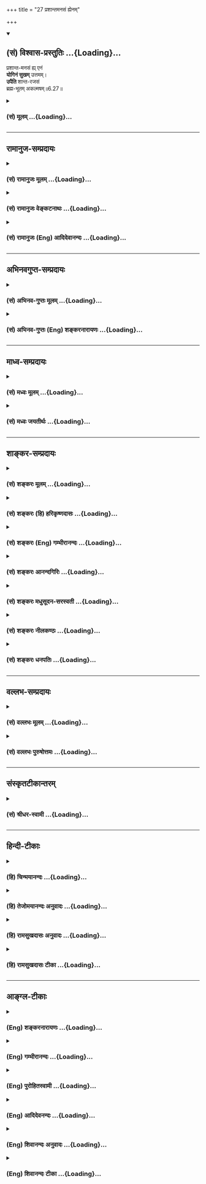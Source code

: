 +++
title = "27 प्रशान्तमनसं ह्येनम्"

+++
<div class="js_include" newlevelforh1="2" title="(सं) विश्वास-प्रस्तुतिः" unfilled url="/mahAbhAratam/vyAsaH/shlokashaH/06-bhIShma-parva/03-bhagavad-gItA-parva/saMskRtam/vishvAsa-prastutiH/06_Atma-saMyama-yogaH_a/27_prashAntamanasaM_.md">
<details open><summary><h2>(सं) विश्वास-प्रस्तुतिः ...{Loading}...</h2></summary>

प्रशान्त-मनसं ह्य् एनं  
**योगिनं सुखम्** उत्तमम्।  
**उपैति** शान्त-रजसं  
ब्रह्म-भूतम् अकल्मषम्॥6.27॥
</details>
</div>
<div class="js_include collapsed" newlevelforh1="3" title="(सं) मूलम्" unfilled url="/mahAbhAratam/vyAsaH/shlokashaH/06-bhIShma-parva/03-bhagavad-gItA-parva/saMskRtam/mUlam/06_Atma-saMyama-yogaH_a/27_prashAntamanasaM_.md">
<details><summary><h3>(सं) मूलम् ...{Loading}...</h3></summary>

प्रशान्तमनसं ह्येनं योगिनं सुखमुत्तमम्।  
उपैति शान्तरजसं ब्रह्मभूतमकल्मषम्।।6.27।।
</details>
</div>


_________________
## रामानुज-सम्प्रदायः
<div class="js_include collapsed" newlevelforh1="3" title="(सं) रामानुजः मूलम्" unfilled url="/mahAbhAratam/vyAsaH/shlokashaH/06-bhIShma-parva/03-bhagavad-gItA-parva/saMskRtam/rAmAnujaH/mUlam/06_Atma-saMyama-yogaH_a/27_prashAntamanasaM_.md">
<details><summary><h3>(सं) रामानुजः मूलम् ...{Loading}...</h3></summary>

।।6.27।।**प्रशान्तमनसम्** आत्मनि निश्चलमनसम् आत्मन्यस्तमनसं तत एव हेतोः
दग्धाशेषकल्मषं तत एव **शान्तरजसं** विनष्टरजोगुणं तत एव **ब्रह्मभूतं**
स्वस्वरूपेणावस्थितम् **एनं योगिनम्** आत्मानुभवरूपम् **उत्तमं सुखम् उपैति
हि** इति हेतौ उत्तमसुखरूपम् उपैति इत्यर्थः।

</details>
</div>
<div class="js_include collapsed" newlevelforh1="3" title="(सं) रामानुजः वेङ्कटनाथः" unfilled url="/mahAbhAratam/vyAsaH/shlokashaH/06-bhIShma-parva/03-bhagavad-gItA-parva/saMskRtam/rAmAnujaH/venkaTanAthaH/06_Atma-saMyama-yogaH_a/27_prashAntamanasaM_.md">
<details><summary><h3>(सं) रामानुजः वेङ्कटनाथः ...{Loading}...</h3></summary>

  
  
।।6.27।। आत्मनि वशीकरणोपायः प्रागुक्तः अनन्तरं च तदेवाहप्रशान्तमनसं इति
श्लोकेन। तत्र विप्रकीर्णावस्थितानां पदानामन्वयक्रममर्थं च
दर्शयति। प्रशान्तमनसमित्यादिना। योगिनम् अकल्मषं शान्तरजसं शान्तमनसं
ब्रह्मभूतमेनम् इति हेतुकार्यभावेनान्वयक्रमः। स्वविषययोगस्य
स्वकल्मषनिवर्तकत्वं पञ्चगव्यप्राशनादेरिव परसङ्कल्पायत्तम्। ब्रह्मभूतमिति
देहात्मभ्रमादिप्रयुक्तक्लेशादिदशारूपाब्रह्मत्वव्यवच्छेदार्थम्। तदाह
स्वस्वरूपेणावस्थितमिति। अणोरपि हि जीवस्य स चानन्त्याय कल्पते श्वे.उ.5।9
इति श्रुतेर्धर्मतो बृहत्त्वमस्त्येव। उत्तमशब्देन वैषयिकसुखव्यवच्छेदो
विवक्षित इति व्यञ्जनायआत्मानुभवरूपमित्युक्तम्। ब्रह्मसंस्पर्शम्  
  

</details>
</div>
<div class="js_include collapsed" newlevelforh1="3" title="(सं) रामानुजः (Eng) आदिदेवानन्दः" unfilled url="/mahAbhAratam/vyAsaH/shlokashaH/06-bhIShma-parva/03-bhagavad-gItA-parva/saMskRtam/rAmAnujaH/english/AdidevAnandaH/06_Atma-saMyama-yogaH_a/27_prashAntamanasaM_.md">
<details><summary><h3>(सं) रामानुजः (Eng) आदिदेवानन्दः ...{Loading}...</h3></summary>

6.27 Supreme happiness, which is of the nature of experience of the self in its essential nature comes to this Yogin whose 'mind is at peace,'
i.e., whose mind does not swerve from the self, whose mind abides in the self; whose impurities are thery completely burnt away; whose Rajas is thery 'wholly annulled,' i.e., in whom the ality of Rajas is destroyed;
and who has thus become the Brahman, i.e., who remains steady in his essential nature as the Atman. 'Hi' (for) is added to indicate reason.
The meaning is this: 'On account of the nature of the self which has the form of supreme bliss.'

</details>
</div>


_________________
## अभिनवगुप्त-सम्प्रदायः
<div class="js_include collapsed" newlevelforh1="3" title="(सं) अभिनव-गुप्तः मूलम्" unfilled url="/mahAbhAratam/vyAsaH/shlokashaH/06-bhIShma-parva/03-bhagavad-gItA-parva/saMskRtam/abhinava-guptaH/mUlam/06_Atma-saMyama-yogaH_a/27_prashAntamanasaM_.md">
<details><summary><h3>(सं) अभिनव-गुप्तः मूलम् ...{Loading}...</h3></summary>

।।6.26 6.28।। न च विषयव्युपरममात्रमेव प्राप्यमित्युच्यते यत इत्यादि
अधिगच्छतीत्यन्तम्। यतो यतो मनो निवर्तते तन्निवर्तनसमनन्तरमेव आत्मनि
शमयेत्। अन्यथा अप्रतिष्ठं चित्तं पुनरपि विषयानेवावलम्बते। तत्र आत्मनि
शान्तचित्तं योगिनं कर्मभूतं सुखं कर्तृभूतम् उपैति। अनेनैव क्रमेण योगिनां
सुखेन ब्रह्मावाप्तिः न तु कष्टयोगादिनेति तात्पर्यम्।

</details>
</div>
<div class="js_include collapsed" newlevelforh1="3" title="(सं) अभिनव-गुप्तः (Eng) शङ्करनारायणः" unfilled url="/mahAbhAratam/vyAsaH/shlokashaH/06-bhIShma-parva/03-bhagavad-gItA-parva/saMskRtam/abhinava-guptaH/english/shankaranArAyaNaH/06_Atma-saMyama-yogaH_a/27_prashAntamanasaM_.md">
<details><summary><h3>(सं) अभिनव-गुप्तः (Eng) शङ्करनारायणः ...{Loading}...</h3></summary>

6.27 See Comment under 6.27

</details>
</div>


_________________
## माध्व-सम्प्रदायः
<div class="js_include collapsed" newlevelforh1="3" title="(सं) मध्वः मूलम्" unfilled url="/mahAbhAratam/vyAsaH/shlokashaH/06-bhIShma-parva/03-bhagavad-gItA-parva/saMskRtam/madhvaH/mUlam/06_Atma-saMyama-yogaH_a/27_prashAntamanasaM_.md">
<details><summary><h3>(सं) मध्वः मूलम् ...{Loading}...</h3></summary>

।।6.27।। Sri Madhvacharya did not comment on this sloka.

</details>
</div>
<div class="js_include collapsed" newlevelforh1="3" title="(सं) मध्वः जयतीर्थः" unfilled url="/mahAbhAratam/vyAsaH/shlokashaH/06-bhIShma-parva/03-bhagavad-gItA-parva/saMskRtam/madhvaH/jayatIrthaH/06_Atma-saMyama-yogaH_a/27_prashAntamanasaM_.md">
<details><summary><h3>(सं) मध्वः जयतीर्थः ...{Loading}...</h3></summary>

।।6.27।। Sri Jayatirtha did not comment on this sloka.

</details>
</div>


_________________
## शाङ्कर-सम्प्रदायः
<div class="js_include collapsed" newlevelforh1="3" title="(सं) शङ्करः मूलम्" unfilled url="/mahAbhAratam/vyAsaH/shlokashaH/06-bhIShma-parva/03-bhagavad-gItA-parva/saMskRtam/shankaraH/mUlam/06_Atma-saMyama-yogaH_a/27_prashAntamanasaM_.md">
<details><summary><h3>(सं) शङ्करः मूलम् ...{Loading}...</h3></summary>

।।6.27।। **प्रशान्तमनसं** प्रकर्षेण शान्तं मनः यस्य सः प्रशान्तमनाः तं
प्रशान्तमनसं **हि एनं योगिनं सुखम् उत्तमं** निरतिशयम् **उपैति** उपगच्छति
**शान्तरजसं** प्रक्षीणमोहादिक्लेशरजसमित्यर्थः **ब्रह्मभूतं**
जीवन्मुक्तम् ब्रह्मैव सर्वम् इत्येवं निश्चयवन्तं ब्रह्मभूतम् **अकल्मषं**
धर्माधर्मादिवर्जितम्।।

</details>
</div>
<div class="js_include collapsed" newlevelforh1="3" title="(सं) शङ्करः (हि) हरिकृष्णदासः" unfilled url="/mahAbhAratam/vyAsaH/shlokashaH/06-bhIShma-parva/03-bhagavad-gItA-parva/saMskRtam/shankaraH/hindI/harikRShNadAsaH/06_Atma-saMyama-yogaH_a/27_prashAntamanasaM_.md">
<details><summary><h3>(सं) शङ्करः (हि) हरिकृष्णदासः ...{Loading}...</h3></summary>

।।6.27।। क्योंकि जिसका मन भलीभाँति शान्त है जिसका रजोगुण शान्त हो गया है
अर्थात् जिसका मोहादि क्लेशरूप रजोगुण अच्छी प्रकार क्षीण हो चुका है जो
ब्रह्मरूप जीवन्मुक्त अर्थात् यह सब कुछ ब्रह्म ही है ऐसे निश्चयवाला है
एवं जो अधर्मादि दोषोंसे रहित है उस योगीको निरतिशय उत्तम सुख प्राप्तहोता
है।

</details>
</div>
<div class="js_include collapsed" newlevelforh1="3" title="(सं) शङ्करः (Eng) गम्भीरानन्दः" unfilled url="/mahAbhAratam/vyAsaH/shlokashaH/06-bhIShma-parva/03-bhagavad-gItA-parva/saMskRtam/shankaraH/english/gambhIrAnandaH/06_Atma-saMyama-yogaH_a/27_prashAntamanasaM_.md">
<details><summary><h3>(सं) शङ्करः (Eng) गम्भीरानन्दः ...{Loading}...</h3></summary>

6.27 Uttamam, supreme, unsurpassable; sukham, Blisss; upaiti, comes; hi
enam yoginam, to this yogi alone; prasanta-manasam, whose mind has
become perfectly tranil; santa-rejasam, whose (ality of) rajas has been
eliminated, i.e. whose rajas, viz defects such as delusion etc. \['The
five klesas, pain-bearing obstructions, are: ignorance, egoism,
attachment, aversion, and clinging to life' (P.Y.Su.2.3).\] have been
destroyed; brahma-bhutam, who has become identified with Brahman, who is
free even while living, who has got the certitude that Bramhman is all;
and akalmasam, who is taintless, free from vice etc.

</details>
</div>
<div class="js_include collapsed" newlevelforh1="3" title="(सं) शङ्करः आनन्दगिरिः" unfilled url="/mahAbhAratam/vyAsaH/shlokashaH/06-bhIShma-parva/03-bhagavad-gItA-parva/saMskRtam/shankaraH/AnandagiriH/06_Atma-saMyama-yogaH_a/27_prashAntamanasaM_.md">
<details><summary><h3>(सं) शङ्करः आनन्दगिरिः ...{Loading}...</h3></summary>

।।6.27।। मनस्तद्वृत्त्योरभावे स्वरूपभूतसुखाविर्भावस्य स्वापादौ प्रसिद्धिं
द्योतयितुं हिशब्दः। मोहादिक्लेशप्रतिबन्धाद्योगिनि
यथोक्तसुखाप्राप्तिमाशङ्क्य मनोविलयमुपेत्य परिहरति **शान्तेति।**
तस्यास्मदादिविलक्षणत्वमाह **ब्रह्मभूतमिति।** अस्मदादेरपि स्वतो
ब्रह्मभूतत्वेन तुल्यं जीवन्मुक्तत्वमित्याशङ्क्याह **ब्रह्मैवेति।**
धर्माधर्मप्रतिबन्धादयुक्ता यथोक्तसुखप्राप्तिरित्याशङ्क्योक्तम्
**अकल्मषमिति।**

</details>
</div>
<div class="js_include collapsed" newlevelforh1="3" title="(सं) शङ्करः मधुसूदन-सरस्वती" unfilled url="/mahAbhAratam/vyAsaH/shlokashaH/06-bhIShma-parva/03-bhagavad-gItA-parva/saMskRtam/shankaraH/madhusUdana-sarasvatI/06_Atma-saMyama-yogaH_a/27_prashAntamanasaM_.md">
<details><summary><h3>(सं) शङ्करः मधुसूदन-सरस्वती ...{Loading}...</h3></summary>

।।6.27।। एंव योगाभ्यासबलादात्मन्येव योगिनः प्रशाम्यति मनः। ततश्च
प्रशान्तं प्रकर्षेण शान्तं निर्वृत्तिकतया निरुद्धं संस्कारमात्रशेषं मनो
यस्य तं प्रशान्तमनस वृत्तिशून्यतया निर्मनस्कम्। निर्मनस्कत्वे हेतुगर्भं
विशेषणद्वयं शान्तरजसमकल्मषमिति। शान्तं विक्षेपकं रजो यस्य तं
विक्षेपशून्यम्। तथा न विद्यते कल्मषं लयहेतुस्तमो यस्य तमकल्मषं
लयशून्यम्। प्रशान्तरजसमित्यनेनैव तमोगुणोपलक्षणेऽकल्मषं
संसारहेतुधर्माधर्मादिविवर्जितमिति वा। ब्रह्मभूतं ब्रह्मैव सर्वमिति
निश्चयेन समं ब्रह्म प्राप्त जीवन्मुक्तमेनं योगिनम्। एवमुक्तेन
प्रकारेणेति श्रीधरः। उत्तमं निरतिशयं सुखमुपैत्युपगच्छति।
मनस्तद्वृत्त्योरभावे सुषुप्तौ स्वरुपसुखविर्भावप्रसिद्धिं द्योतयति
हिशब्दः। तथाच प्राग्व्याख्यातं सुखमात्यन्तिकं यत्तत्त् इत्यत्र।

</details>
</div>
<div class="js_include collapsed" newlevelforh1="3" title="(सं) शङ्करः नीलकण्ठः" unfilled url="/mahAbhAratam/vyAsaH/shlokashaH/06-bhIShma-parva/03-bhagavad-gItA-parva/saMskRtam/shankaraH/nIlakaNThaH/06_Atma-saMyama-yogaH_a/27_prashAntamanasaM_.md">
<details><summary><h3>(सं) शङ्करः नीलकण्ठः ...{Loading}...</h3></summary>

।।6.27।। एवमात्मवशे मनसि किं स्यादित्याशङ्क्याह **प्रशान्तेति।** हि
यस्मादेनं प्रशान्तमनसं प्रकर्षेणोपरतचेतसं योगिनमेकाग्रताभूमावुत्तमं सुखं
संप्रज्ञातसमाधिफलभूतमुपैति। भौतिकानां बाह्यानां मानोरथिकानामान्तराणां च
विषयाणां त्यागात् शान्तरजसं प्रक्षीणमोहादिक्लेशं ब्रह्मभूतं सद्वस्तुरूपं
अकल्मषं धर्माधर्मवर्जितम्। यथोक्तं योगभाष्येयस्त्वेकाग्रे चेतसि
सद्भूतमर्थं प्रद्योतयति कर्मबन्धनानि श्लथयति निरोधमभिमुखीकरोति क्षिणोति
च क्लेशान् स संप्रज्ञातो योग इत्याख्यायते इति। एतेनात्मसंस्थं मनः
कृत्वेति व्याख्यातम्।

</details>
</div>
<div class="js_include collapsed" newlevelforh1="3" title="(सं) शङ्करः धनपतिः" unfilled url="/mahAbhAratam/vyAsaH/shlokashaH/06-bhIShma-parva/03-bhagavad-gItA-parva/saMskRtam/shankaraH/dhanapatiH/06_Atma-saMyama-yogaH_a/27_prashAntamanasaM_.md">
<details><summary><h3>(सं) शङ्करः धनपतिः ...{Loading}...</h3></summary>

।।6.27।। योगिनमुत्तमं सुखमुपैतीत्युक्तं तदेव स्फुटयति यञ्जन्निति। एवं
यथोक्तेन क्रमेणात्मानमन्तःकरणं सदा दीर्घकालमादरनैरन्तर्याम्यां च युञ्जन्
आत्मनि स्थिरं कुर्वन्। योगान्तरायवर्जित इति भाष्यम्। योगान्तरायाश्च
योगसूत्रप्रदर्शिताःव्याधिस्त्यनसंशयप्रमादालस्याविरतिभ्रान्तिदर्शनालब्धभूमिकत्वावस्थितत्वानि
चित्तविषेपास्तेऽन्तरायाः दुःखदौर्मनस्याङ्गमेजयत्वश्वासप्रश्वासा
विक्षेपसहभुवः इति। एत रजस्तमोवशात्प्रवर्तमानाश्चित्तस्य विक्षेपा भवन्ति।
तैरेकाग्रताविरोधिभिश्चित्तं विक्षिप्यत इत्यर्थः। तत्र
व्याधिर्धातुवैषम्यनिमित्तो ज्वरादिः। स्त्यानमकर्मण्यता।
संशयश्चित्तस्योभयकोठ्यालम्बनम्। विज्ञानं योगः साध्यो नवेति।
प्रमादोऽनुत्थानशीलता। समाधिसाधने औदासीन्यं आलस्यम्। कायचित्तयोर्गुरुत्वं
योगविषये प्रीत्यभावहेतुः। अविरतिश्चित्तस्य विषयसंप्रयोगात्मागर्धः।
भ्रान्तिदर्शनं शुक्तिकायां रजतवद्धिपर्ययज्ञानम्। लब्धभूमि कत्वं
कुतश्चिन्निमित्तात्समाधिभूमेरलाभः। अनवस्थितत्वं लब्धावस्थायामपि
समाधिभूमौ चित्तस्य तत्राप्रतिष्ठा। एते समाधेरेकाग्रताया यथायोगं
प्रतिपक्षत्वादन्तराया इत्युच्यन्ते।
चित्तविक्षेपकारकानन्यानप्यन्तरायान्प्रतिपादयितुमाह।
कुतश्चिन्निमित्तादुत्पन्नेषु विक्षेपेषु एते दुःखादयः प्रवर्तन्ते तत्र
दुःखंचित्तस्य रागजः परिणामो बाधनालक्षणः। यद्वाधात्प्राणिनस्ततपघाताय
प्रवर्तन्ते। तौर्मनस्यं बाह्याभ्यन्तरैः करणैर्मनसो तौस्थ्यम्।
अङ्गमेजयत्वं सर्वाङगीणो वेपथुः आसनस्थैर्यस्य बाधकः। प्राणो
यद्वाह्यवायुमाचामति स श्वासः यत्कौष्ठ्यं वायुं निःश्वसिति स प्रश्वासः
िति योगसूत्रार्थः। विगतकल्मषः पापादिरहितः सुखेनानायासेनात्यन्तं निरतिशयं
सुखं ब्रह्मसंस्पर्शं ब्रह्मणा परमात्मना सभ्यक् स्पर्शो यस्य तत्।
ब्रह्माभिन्नं सुखमश्रुते व्याप्नोति।

</details>
</div>


_________________
## वल्लभ-सम्प्रदायः
<div class="js_include collapsed" newlevelforh1="3" title="(सं) वल्लभः मूलम्" unfilled url="/mahAbhAratam/vyAsaH/shlokashaH/06-bhIShma-parva/03-bhagavad-gItA-parva/saMskRtam/vallabhaH/mUlam/06_Atma-saMyama-yogaH_a/27_prashAntamanasaM_.md">
<details><summary><h3>(सं) वल्लभः मूलम् ...{Loading}...</h3></summary>

।।6.27।। ततश्च योगसुखाप्तिरित्याह प्रशान्तमनसमिति। प्रशान्तं मनो यस्य यतः
शान्तं रजोविक्षेपकं यस्य तमकल्मषं ब्रह्मभावापन्नं योगिनं उत्तमं सुखं
ब्रह्मभूतमुपैति प्राप्नोति।

</details>
</div>
<div class="js_include collapsed" newlevelforh1="3" title="(सं) वल्लभः पुरुषोत्तमः" unfilled url="/mahAbhAratam/vyAsaH/shlokashaH/06-bhIShma-parva/03-bhagavad-gItA-parva/saMskRtam/vallabhaH/puruShottamaH/06_Atma-saMyama-yogaH_a/27_prashAntamanasaM_.md">
<details><summary><h3>(सं) वल्लभः पुरुषोत्तमः ...{Loading}...</h3></summary>

  
  
।।6.27।। एवम्भावात्मके भगवति मनस्स्थैर्ये यत्फलं स्यात्तदाह
प्रशान्तमनसमिति। प्रशान्तमनसं भगवति स्थिरमनसमेनं योगिनं शान्तरजसं
विक्षेपदोषरहितमुत्तमं सुखं ब्रह्मभूतं भगवद्रसात्मकमकल्मषं
स्वभोगादिसुखदोषरहितमुपैति।  
  

</details>
</div>


_________________
## संस्कृतटीकान्तरम्
<div class="js_include collapsed" newlevelforh1="3" title="(सं) श्रीधर-स्वामी" unfilled url="/mahAbhAratam/vyAsaH/shlokashaH/06-bhIShma-parva/03-bhagavad-gItA-parva/saMskRtam/shrIdhara-svAmI/06_Atma-saMyama-yogaH_a/27_prashAntamanasaM_.md">
<details><summary><h3>(सं) श्रीधर-स्वामी ...{Loading}...</h3></summary>

।।6.27।। एवं प्रत्याहारादिभिः पुनः पुनर्मनो वशीकुर्वन्तं रजोगुणक्षये सति
योगसुखं प्राप्नोतीत्याह **प्रशान्तमनसमिति।** एवमुक्तेन प्रकारेण शान्तं
रजो यस्य तम्। अतएव प्रशान्तं मनो यस्य तमेनं निष्कल्मषं ब्रह्मत्वं
प्राप्तं योगिनमुत्तमं सुखं समाधिसुखं स्वयमेवोपैति प्राप्नोति।

</details>
</div>


_________________
## हिन्दी-टीकाः
<div class="js_include collapsed" newlevelforh1="3" title="(हि) चिन्मयानन्दः" unfilled url="/mahAbhAratam/vyAsaH/shlokashaH/06-bhIShma-parva/03-bhagavad-gItA-parva/hindI/chinmayAnandaH/06_Atma-saMyama-yogaH_a/27_prashAntamanasaM_.md">
<details><summary><h3>(हि) चिन्मयानन्दः ...{Loading}...</h3></summary>

।।6.27।। पूर्व श्लोकों के विवेचन से यह स्पष्ट हो गया है कि शनै शनै मन को
आत्मस्वरूप में स्थिर करने से वृत्तिप्रवाह के साथ मन भी समाप्त हो जाता
हैं। मन के निर्विषयी होने पर मनुष्य को आत्मा का शुद्ध स्वरूप में अनुभव
होता है और स्वाभाविक ही वह परम सुख को प्राप्त होता है। एक बुद्धिमान साधक
को उक्त कथन को चुनौती देने का पूर्ण अधिकार है। क्योंकि शास्त्रीय विषयों
में शास्त्रविदों को यह अधिकार नहीं कि वे अपने मत को प्रतिपादित करके
विद्यार्थियों से अपेक्षा रखें कि वे उस मत को वैसा ही स्वीकार कर लें।
दूसरी पंक्ति में कारण बताते हैं कि क्यों और किस प्रकार मन के शांत होने
पर आत्मा का स्वत साक्षात् अनुभव होता है। कारण यह है कि मन को शांत
आनन्दस्वरूप आत्मा में स्थिर करने के प्रयत्न में पूर्वसंचित वासनाएं क्षीण
पड़ जाती हैं और वासनारहित मन को ही निष्पाप (अकल्मष) कहते हैं। वेदान्त में
मन की अशुद्धि को कहते हैं मल। आत्मतत्त्व का अज्ञान (आवरण) और उससे
उत्पन्न मन के विक्षेप संयुक्त रूप से मल कहलाते हैं। आवरण तमोगुण का कार्य
है जबकि तज्जनित विक्षेप रजोगुण का। यही मनुष्य का दुखमय संसार में पतन का
कारण है। भगवान् के इन शब्दों में इसका स्पष्ट निर्देश मिलता है (क)
शांतरजस और (ख) अकल्मष। तमोगुण और रजोगुण के प्रभाव से मुक्त पुरुष को
आत्मज्ञानी ही मानना पड़ेगा। जब तक विक्षेप है तब तक मन का अस्तित्व है और
उसके साथ आत्मा के तादात्म्य से जीवभाव उत्पन्न होता है अर्थात् वह साधक जो
ध्यानाभ्यास में प्रवृत्त होता है ध्यानविधि के अनुसार मन के साथ के
तादात्म्य की निवृत्ति होने पर जीव अपने शुद्ध आत्मस्वरूप को पहचान लेता
है। ब्रह्मभूत शब्द से अद्वैत सत्य की स्पष्ट घोषणा यहाँ की गयी है जिसके
अर्थानुसार योगी स्वयं ब्रह्म स्वरूप ही जाता है। अब भगवान् यह बताते हैं कि
आत्मसाक्षात्कार के पश्चात् ज्ञानी पुरुष का सम्पूर्ण जीवन किस प्रकार उस
अऩुभव से युक्त होता है

</details>
</div>
<div class="js_include collapsed" newlevelforh1="3" title="(हि) तेजोमयानन्दः अनुवादः" unfilled url="/mahAbhAratam/vyAsaH/shlokashaH/06-bhIShma-parva/03-bhagavad-gItA-parva/hindI/tejomayAnandaH/anuvAdaH/06_Atma-saMyama-yogaH_a/27_prashAntamanasaM_.md">
<details><summary><h3>(हि) तेजोमयानन्दः अनुवादः ...{Loading}...</h3></summary>

।।6.27।। जिसका मन प्रशान्त है, जो पापरहित (अकल्मषम्) है और जिसका रजोगुण
(विक्षेप) शांत हुआ है, ऐसे ब्रह्मरूप हुए इस योगी को उत्तम सुख प्राप्त
होता है।।

</details>
</div>
<div class="js_include collapsed" newlevelforh1="3" title="(हि) रामसुखदासः अनुवादः" unfilled url="/mahAbhAratam/vyAsaH/shlokashaH/06-bhIShma-parva/03-bhagavad-gItA-parva/hindI/rAmasukhadAsaH/anuvAdaH/06_Atma-saMyama-yogaH_a/27_prashAntamanasaM_.md">
<details><summary><h3>(हि) रामसुखदासः अनुवादः ...{Loading}...</h3></summary>

।।6.27।। जिसके सब पाप नष्ट हो गये हैं, जिसका रजोगुण तथा मन सर्वथा
शान्त(निर्मल) हो गया है, ऐसे इस ब्रह्मस्वरूप योगीको निश्चित ही उत्तम
(सात्त्विक) सुख प्राप्त होता है।

</details>
</div>
<div class="js_include collapsed" newlevelforh1="3" title="(हि) रामसुखदासः टीका" unfilled url="/mahAbhAratam/vyAsaH/shlokashaH/06-bhIShma-parva/03-bhagavad-gItA-parva/hindI/rAmasukhadAsaH/TIkA/06_Atma-saMyama-yogaH_a/27_prashAntamanasaM_.md">
<details><summary><h3>(हि) रामसुखदासः टीका ...{Loading}...</h3></summary>

।।6.27।।***व्याख्या--*'प्रशान्तमनसं ह्येनं ৷৷.
ब्रह्मभूतमकल्मषम्'--**जिसके सम्पूर्ण पाप नष्ट हो गये हैं अर्थात् तमोगुण
और तमोगुणकी अप्रकाश अप्रवृत्ति, प्रमाद और मोह (गीता 14। 13)--ये
वृत्तियाँ नष्ट हो गयी हैं, ऐसे योगीको यहाँ **'अकल्मषम्'** कहा गया है।  
  
जिसका रजोगुण और रजोगुणकी लोभ, प्रवृत्ति, नये-नये कर्मोंमें लगना, अशान्ति
और स्पृहा (गीता 14। 12)--ये वृत्तियाँ शान्त हो गयी हैं, ऐसे योगीको यहाँ
**'शान्तरजसम्'** बताया गया है।

</details>
</div>


_________________
## आङ्ग्ल-टीकाः
<div class="js_include collapsed" newlevelforh1="3" title="(Eng) शङ्करनारायणः" unfilled url="/mahAbhAratam/vyAsaH/shlokashaH/06-bhIShma-parva/03-bhagavad-gItA-parva/english/shankaranArAyaNaH/06_Atma-saMyama-yogaH_a/27_prashAntamanasaM_.md">
<details><summary><h3>(Eng) शङ्करनारायणः ...{Loading}...</h3></summary>

6.27. Indeed the Supreme Bliss comes to this highly tranil-minded man of Yoga, whose passions remain ietened, who has become the Brahman and who is free from sins.

</details>
</div>
<div class="js_include collapsed" newlevelforh1="3" title="(Eng) गम्भीरानन्दः" unfilled url="/mahAbhAratam/vyAsaH/shlokashaH/06-bhIShma-parva/03-bhagavad-gItA-parva/english/gambhIrAnandaH/06_Atma-saMyama-yogaH_a/27_prashAntamanasaM_.md">
<details><summary><h3>(Eng) गम्भीरानन्दः ...{Loading}...</h3></summary>

6.27 Supreme Bliss comes to this yogi alone whose mind has become perfectly tranil, whose (ality of) rajas has been eliminated, who has become identified with Brahman, and is taintless.

</details>
</div>
<div class="js_include collapsed" newlevelforh1="3" title="(Eng) पुरोहितस्वामी" unfilled url="/mahAbhAratam/vyAsaH/shlokashaH/06-bhIShma-parva/03-bhagavad-gItA-parva/english/purohitasvAmI/06_Atma-saMyama-yogaH_a/27_prashAntamanasaM_.md">
<details><summary><h3>(Eng) पुरोहितस्वामी ...{Loading}...</h3></summary>

6.27 Supreme Bliss is the lot of the sage, whose mind attains Peace,
whose passions subside, who is without sin, and who becomes one with the Absolute.

</details>
</div>
<div class="js_include collapsed" newlevelforh1="3" title="(Eng) आदिदेवनन्दः" unfilled url="/mahAbhAratam/vyAsaH/shlokashaH/06-bhIShma-parva/03-bhagavad-gItA-parva/english/AdidevanandaH/06_Atma-saMyama-yogaH_a/27_prashAntamanasaM_.md">
<details><summary><h3>(Eng) आदिदेवनन्दः ...{Loading}...</h3></summary>

6.27 For supreme happiness comes to the Yogin whose mind is at peace,
who is free of evil, from whom the Rajas has departed, and who has become the Brahman.

</details>
</div>
<div class="js_include collapsed" newlevelforh1="3" title="(Eng) शिवानन्दः अनुवादः" unfilled url="/mahAbhAratam/vyAsaH/shlokashaH/06-bhIShma-parva/03-bhagavad-gItA-parva/english/shivAnandaH/anuvAdaH/06_Atma-saMyama-yogaH_a/27_prashAntamanasaM_.md">
<details><summary><h3>(Eng) शिवानन्दः अनुवादः ...{Loading}...</h3></summary>

6.27 Supreme Bliss verily comes to this Yogi whose mind is ite peaceful,
whose passion is ieted, who has become Brahman and who is free from sin.

</details>
</div>
<div class="js_include collapsed" newlevelforh1="3" title="(Eng) शिवानन्दः टीका" unfilled url="/mahAbhAratam/vyAsaH/shlokashaH/06-bhIShma-parva/03-bhagavad-gItA-parva/english/shivAnandaH/TIkA/06_Atma-saMyama-yogaH_a/27_prashAntamanasaM_.md">
<details><summary><h3>(Eng) शिवानन्दः टीका ...{Loading}...</h3></summary>

6.27 प्रशान्तमनसम् one of peaceful mind; हि verily; एनम् this; योगिनम्
Yogi; सुखम् bliss; उत्तमम् supreme; उपैति comes; शान्तरजसम् one whose passion is ieted; ब्रह्मभूतम् one who has become Brahman; अकल्मषम् one who is free from sin.Commentary In this verse and in the next also the Lord describes the benefits of Yoga.Supreme (eternal; unalloyed and uninterrupted) bliss comes to the Yogi whose mind is perfectly serene;
who has calmed his passionate nature; who has destroyed all sorts of attachments; who has attained knowledge of the Self and thus become a Jivanmukta or one who is liberated while living; who feels that all is Brahman only; and who is taintless; i.e.; who is not affected by Dharma or Adharma (good or evil).

</details>
</div>
